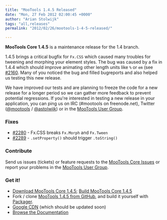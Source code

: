 ```yaml
---
title: "MooTools 1.4.5 Released"
date: "Mon, 27 Feb 2012 02:00:45 +0000"
author: "Arian Stolwijk"
tags: "all,releases"
permalink: "2012/02/26/mootools-1-4-5-released/"

---
```

__MooTools Core 1.4.5__ is a maintenance release for the 1.4 branch.

1.4.5 brings a critical bugfix for `Fx.CSS` which caused many troubles for tweening and morphing your element styles. The bug was caused by a fix in 1.4.4 which should improve animating other length units like `%` or `em` (see [#2160](https://github.com/mootools/mootools-core/issues/2160). Many of you noticed the bug and filled bugreports and also helped us testing this new release.

We have improved our tests and are planning to freeze the code for a new release for a longer period so we can gather more feedback to prevent potential regressions. If you're interested in testing a new release in your application, you can ping us on IRC (#mootools on freenode.net), Twitter ([@mootools](http://twitter.com/mootools) / [@astolwijk](http://twitter.com/astolwijk)) or in the [MooTools User Group](https://groups.google.com/forum/#!forum/mootools-users).

<!--more-->

### Fixes

- [#2280](https://github.com/mootools/mootools-core/issues/2280) - Fx.CSS breaks `Fx.Morph` and `Fx.Tween`
- [#2289](https://github.com/mootools/mootools-core/issues/2289) - `.setProperty()` should trigger `.toString()`

### Contribute

Send us issues (tickets) or feature requests to the [MooTools Core Issues](https://github.com/mootools/mootools-core/issues) or report your problems in the [MooTools User Group](https://groups.google.com/forum/#!forum/mootools-users). 

### Get it!

* [Download MooTools Core 1.4.5](http://mootools.net/download); [Build MooTools Core 1.4.5](http://mootools.net/core/)
* Fork / clone [MooTools 1.4.5 from GitHub](http://github.com/mootools/mootools-core/tree/1.4.5), and build it yourself with [Packager](http://github.com/kamicane/packager).
* [Google CDN][cdn] (which should be updated soon)
* [Browse the Documentation](http://mootools.net/docs)

[cdn]: http://code.google.com/apis/ajaxlibs/documentation/index.html#mootools